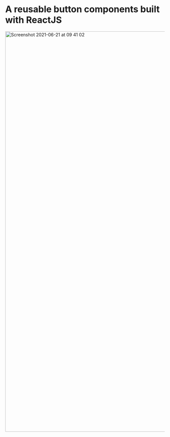 # A reusable button components built with ReactJS
<img width="1268" alt="Screenshot 2021-06-21 at 09 41 02" src="https://user-images.githubusercontent.com/56302195/122733190-d9613d80-d274-11eb-97c7-c0b2a2a69607.png">
